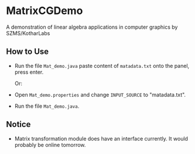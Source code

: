 # MatrixCGDemo
A demonstration of linear algebra applications in computer graphics by SZMS/KotharLabs
## How to Use
- Run the file `Mat_demo.java` paste content of `matadata.txt` onto the panel, press enter.

  Or:
- Open `Mat_demo.properties` and change `INPUT_SOURCE` to "matadata.txt".
- Run the file `Mat_demo.java`.


## Notice
- Matrix transformation module does have an interface currently. It would probably be online tomorrow.
